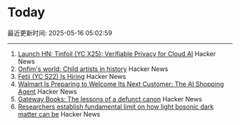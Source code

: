 # Today

最近更新时间: 2025-05-16 05:02:59

--- 
1. [Launch HN: Tinfoil (YC X25): Verifiable Privacy for Cloud AI](https://news.ycombinator.com/item?id=43996555) Hacker News
2. [Onfim's world: Child artists in history](https://resobscura.substack.com/p/onfims-world-medieval-child-artists) Hacker News
3. [Fetii (YC S22) Is Hiring](https://www.ycombinator.com/companies/fetii/jobs/QDjleWs-senior-operations-manager-fetii) Hacker News
4. [Walmart Is Preparing to Welcome Its Next Customer: The AI Shopping Agent](https://www.wsj.com/articles/walmart-is-preparing-to-welcome-its-next-customer-the-ai-shopping-agent-6659ef18) Hacker News
5. [Gateway Books: The lessons of a defunct canon](https://thepointmag.com/examined-life/gateway-books/) Hacker News
6. [Researchers establish fundamental limit on how light bosonic dark matter can be](https://phys.org/news/2025-05-fundamental-limit-bosonic-dark.html) Hacker News
